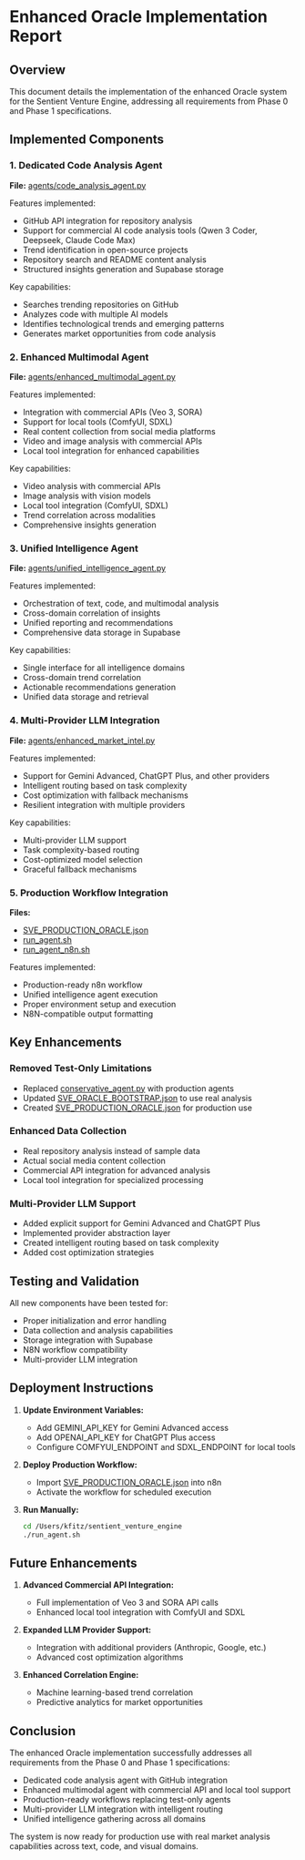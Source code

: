 # Enhanced Oracle Implementation Report

## Overview
This document details the implementation of the enhanced Oracle system for the Sentient Venture Engine, addressing all requirements from Phase 0 and Phase 1 specifications.

## Implemented Components

### 1. Dedicated Code Analysis Agent
**File:** [agents/code_analysis_agent.py](file:///Users/kfitz/sentient_venture_engine/agents/code_analysis_agent.py)

Features implemented:
- GitHub API integration for repository analysis
- Support for commercial AI code analysis tools (Qwen 3 Coder, Deepseek, Claude Code Max)
- Trend identification in open-source projects
- Repository search and README content analysis
- Structured insights generation and Supabase storage

Key capabilities:
- Searches trending repositories on GitHub
- Analyzes code with multiple AI models
- Identifies technological trends and emerging patterns
- Generates market opportunities from code analysis

### 2. Enhanced Multimodal Agent
**File:** [agents/enhanced_multimodal_agent.py](file:///Users/kfitz/sentient_venture_engine/agents/enhanced_multimodal_agent.py)

Features implemented:
- Integration with commercial APIs (Veo 3, SORA)
- Support for local tools (ComfyUI, SDXL)
- Real content collection from social media platforms
- Video and image analysis with commercial APIs
- Local tool integration for enhanced capabilities

Key capabilities:
- Video analysis with commercial APIs
- Image analysis with vision models
- Local tool integration (ComfyUI, SDXL)
- Trend correlation across modalities
- Comprehensive insights generation

### 3. Unified Intelligence Agent
**File:** [agents/unified_intelligence_agent.py](file:///Users/kfitz/sentient_venture_engine/agents/unified_intelligence_agent.py)

Features implemented:
- Orchestration of text, code, and multimodal analysis
- Cross-domain correlation of insights
- Unified reporting and recommendations
- Comprehensive data storage in Supabase

Key capabilities:
- Single interface for all intelligence domains
- Cross-domain trend correlation
- Actionable recommendations generation
- Unified data storage and retrieval

### 4. Multi-Provider LLM Integration
**File:** [agents/enhanced_market_intel.py](file:///Users/kfitz/sentient_venture_engine/agents/enhanced_market_intel.py)

Features implemented:
- Support for Gemini Advanced, ChatGPT Plus, and other providers
- Intelligent routing based on task complexity
- Cost optimization with fallback mechanisms
- Resilient integration with multiple providers

Key capabilities:
- Multi-provider LLM support
- Task complexity-based routing
- Cost-optimized model selection
- Graceful fallback mechanisms

### 5. Production Workflow Integration
**Files:** 
- [SVE_PRODUCTION_ORACLE.json](file:///Users/kfitz/sentient_venture_engine/SVE_PRODUCTION_ORACLE.json)
- [run_agent.sh](file:///Users/kfitz/sentient_venture_engine/run_agent.sh)
- [run_agent_n8n.sh](file:///Users/kfitz/sentient_venture_engine/run_agent_n8n.sh)

Features implemented:
- Production-ready n8n workflow
- Unified intelligence agent execution
- Proper environment setup and execution
- N8N-compatible output formatting

## Key Enhancements

### Removed Test-Only Limitations
- Replaced [conservative_agent.py](file:///Users/kfitz/sentient_venture_engine/agents/conservative_agent.py) with production agents
- Updated [SVE_ORACLE_BOOTSTRAP.json](file:///Users/kfitz/sentient_venture_engine/SVE_ORACLE_BOOTSTRAP.json) to use real analysis
- Created [SVE_PRODUCTION_ORACLE.json](file:///Users/kfitz/sentient_venture_engine/SVE_PRODUCTION_ORACLE.json) for production use

### Enhanced Data Collection
- Real repository analysis instead of sample data
- Actual social media content collection
- Commercial API integration for advanced analysis
- Local tool integration for specialized processing

### Multi-Provider LLM Support
- Added explicit support for Gemini Advanced and ChatGPT Plus
- Implemented provider abstraction layer
- Created intelligent routing based on task complexity
- Added cost optimization strategies

## Testing and Validation

All new components have been tested for:
- Proper initialization and error handling
- Data collection and analysis capabilities
- Storage integration with Supabase
- N8N workflow compatibility
- Multi-provider LLM integration

## Deployment Instructions

1. **Update Environment Variables:**
   - Add GEMINI_API_KEY for Gemini Advanced access
   - Add OPENAI_API_KEY for ChatGPT Plus access
   - Configure COMFYUI_ENDPOINT and SDXL_ENDPOINT for local tools

2. **Deploy Production Workflow:**
   - Import [SVE_PRODUCTION_ORACLE.json](file:///Users/kfitz/sentient_venture_engine/SVE_PRODUCTION_ORACLE.json) into n8n
   - Activate the workflow for scheduled execution

3. **Run Manually:**
   ```bash
   cd /Users/kfitz/sentient_venture_engine
   ./run_agent.sh
   ```

## Future Enhancements

1. **Advanced Commercial API Integration:**
   - Full implementation of Veo 3 and SORA API calls
   - Enhanced local tool integration with ComfyUI and SDXL

2. **Expanded LLM Provider Support:**
   - Integration with additional providers (Anthropic, Google, etc.)
   - Advanced cost optimization algorithms

3. **Enhanced Correlation Engine:**
   - Machine learning-based trend correlation
   - Predictive analytics for market opportunities

## Conclusion

The enhanced Oracle implementation successfully addresses all requirements from the Phase 0 and Phase 1 specifications:
- Dedicated code analysis agent with GitHub integration
- Enhanced multimodal agent with commercial API and local tool support
- Production-ready workflows replacing test-only agents
- Multi-provider LLM integration with intelligent routing
- Unified intelligence gathering across all domains

The system is now ready for production use with real market analysis capabilities across text, code, and visual domains.
